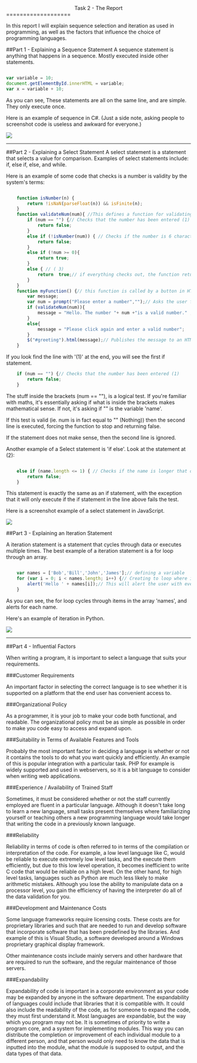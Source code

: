 <center>Task 2 - The Report</center>
===================

In this report I will explain sequence selection and iteration as used in programming, as well as the factors that influence the choice of programming languages.

##Part 1 - Explaining a Sequence Statement
A sequence statement is anything that happens in a sequence. Mostly executed inside other statements.

```Javascript

var variable = 10;
document.getElementById.innerHTML = variable;
var x = variable + 10;
```

As you can see, These statements are all on the same line, and are simple. They only execute once.

Here is an example of sequence in C#. (Just a side note, asking people to screenshot code is useless and awkward for everyone.)

<img src="http://i.cubeupload.com/maAqUq.png" style="max-width:100%;" />

-----------------

##Part 2 - Explaining a Select Statement
A select statement is a statement that selects a value for comparison. Examples of select statements include: if, else if, else, and while.

Here is an example of some code that checks is a number is validity by the system's terms:
```JavaScript

    function isNumber(n) {
        return !isNaN(parseFloat(n)) && isFinite(n);
    }
    function validateNum(num){ //This defines a function for validating a number.
        if (num == "") {// Checks that the number has been entered (1)
            return false;
        }
        else if (!isNumber(num)) { // Checks if the number is 6 characters long( 2)
            return false;
        }
        else if (!num >= 0){
    		return true;
    	}
        else { // ( 3)
            return  true;// if everything checks out, the function returns true
        }
    }
    function myFunction() {// this function is called by a button in HTML
        var message;
        var num = prompt("Please enter a number","");// Asks the user for input
        if (validateNum(num)){
            message = "Hello. The number "+ num +"is a valid number." ;
        }
        else{
            message = "Please click again and enter a valid number";
        }
        $("#greeting").html(message);// Publishes the message to an HTML element    
    }
```

If you look find the line with '(1)' at the end, you will see the first if statement.
```Javascript
    if (num == "") {// Checks that the number has been entered (1)
        return false;
    }
```
The stuff inside the brackets (num == ""), is a logical test. If you're familiar with maths, it's essentially asking if what is inside the brackets makes mathematical sense. If not, it's asking if "" is the variable 'name'.

If this test is valid (ie. num is in fact equal to "" (Nothing)) then the second line is executed, forcing the function to stop and returning false.

If the statement does not make sense, then the second line is ignored.

Another example of a Select statement is 'if else'. Look at the statement at (2):
```JavaScript

	else if (name.length <= 1) { // Checks if the name is longer that one character (2)
		return false;
	}
```

This statement is exactly the same as an if statement, with the exception that it will only execute if the if statement in the line above fails the test.

Here is a screenshot example of a select statement in JavaScript.

<img src="http://i.cubeupload.com/EOV31C.png" style="max-width:100%;" />


##Part 3 - Explaining an Iteration Statement

A iteration statement is a statement that cycles through data or executes multiple times. The best example of a iteration statement is a for loop through an array.

```JavaScript

	var names = ['Bob','Bill','John','James'];// defining a variable
	for (var i = 0; i < names.length; i++) {// Creating to loop where i is any number					//between 0 and the length of names
		alert('Hello ' + names[i]);// This will alert the user with every name
	}
```

As you can see, the for loop cycles through items in the array 'names', and alerts for each name.

Here's an example of iteration in Python.

<img src="http://i.cubeupload.com/0sMXv7.png" style="max-width:100%;" />

---------------------

##Part 4 - Influential Factors

When writing a program, it is important to select a language that suits your requirements.

###Customer Requirements

An important factor in selecting the correct language is to see whether it is supported on a platform that the end user has convenient access to.

###Organizational Policy

As a programmer, it is your job to make your code both functional, and readable. The organizational policy must be as simple as possible in order to make you code easy to access and expand upon.

###Suitability in Terms of Available Features and Tools

Probably the most important factor in deciding a language is whether or not it contains the tools to do what you want quickly and efficiently. An example of this is popular integration with a particular task. PHP for example is widely supported and used in webservers, so it is a bit language to consider when writing web applications.

###Experience / Availability of Trained Staff

Sometimes, it must be considered whether or not the staff currently employed are fluent in a particular language. Although it doesn't take long to learn a new language, small tasks present themselves where familiarizing yourself or teaching others a new programming language would take longer that writing the code in a previously known language.

###Reliability

Reliability in terms of code is often referred to in terms of the compilation or interpretation of the code. For example, a low level language like C, would be reliable to execute extremely low level tasks, and the execute them efficiently, but due to this low level operation, it becomes inefficient to write C code that would be reliable on a high level. On the other hand, for high level tasks, languages such as Python are much less likely to make arithmetic mistakes. Although you lose the ability to manipulate data on a processor level, you gain the efficiency of having the  interpreter do all of the data validation for you.

###Development and Maintenance Costs

Some language frameworks require licensing costs. These costs are for proprietary libraries and such that are needed to run and develop software that incorporate software that has been predefined by the libraries. And example of this is Visual Studio, a software developed around a Windows proprietary graphical display framework.

Other maintenance costs include mainly servers and other hardware that are required to run the software, and the regular maintenance of those servers.

###Expandability

Expandability of code is important in a corporate environment as your code may be expanded by anyone in the software department. The expandability of languages could include that libraries that it is compatible with. It could also include the readability of the code, as for someone to expand the code, they must first understand it. Most languages are expandable, but the way which you program may not be. It is sometimes of priority to write a program core, and a system for implementing modules. This way you can distribute the completion or improvement of each individual module to a different person, and that person would only need to know the data that is inputted into the module, what the module is supposed to output, and the data types of that data.

